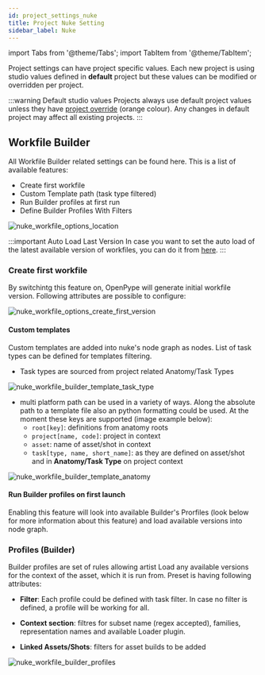```yaml
---
id: project_settings_nuke
title: Project Nuke Setting
sidebar_label: Nuke
---
```


import Tabs from '@theme/Tabs';
import TabItem from '@theme/TabItem';

Project settings can have project specific values. Each new project is using studio values defined in **default** project but these values can be modified or overridden per project.

:::warning Default studio values
Projects always use default project values unless they have [project override](../admin_settings#project-overrides) (orange colour). Any changes in default project may affect all existing projects.
:::

## Workfile Builder

All Workfile Builder related settings can be found here. This is a list of available features:
- Create first workfile
- Custom Template path (task type filtered)
- Run Builder profiles at first run
- Define Builder Profiles With Filters

![nuke_workfile_options_location](assets/nuke_workfile_builder_location.png)

:::important Auto Load Last Version
In case you want to set the auto load of the latest available version of workfiles, you can do it from [here](project_settings_global#open-last-workfile-at-launch).
:::

### Create first workfile

By switchintg this feature on, OpenPype will generate initial workfile version. Following attributes are possible to configure:

![nuke_workfile_options_create_first_version](assets/nuke_workfile_builder_create_first_workfile.png)

#### Custom templates
Custom templates are added into nuke's node graph as nodes. List of task types can be defined for templates filtering.

- Task types are sourced from project related Anatomy/Task Types

![nuke_workfile_builder_template_task_type](assets/nuke_workfile_builder_template_task_type.png)

 - multi platform path can be used in a variety of ways. Along the absolute path to a template file also an python formatting could be used. At the moment these keys are supported (image example below):
   - `root[key]`: definitions from anatomy roots
   - `project[name, code]`: project in context
   - `asset`: name of asset/shot in context
   - `task[type, name, short_name]`: as they are defined on asset/shot and in **Anatomy/Task Type** on project context

![nuke_workfile_builder_template_anatomy](assets/nuke_workfile_builder_template_anatomy.png)

#### Run Builder profiles on first launch
Enabling this feature will look into available Builder's Prorfiles (look below for more information about this feature) and load available versions into node graph.

### Profiles (Builder)
Builder profiles are set of rules allowing artist Load any available versions for the context of the asset, which it is run from. Preset is having following attributes:

- **Filter**: Each profile could be defined with task filter. In case no filter is defined, a profile will be working for all.

- **Context section**: filtres for subset name (regex accepted), families, representation names and available Loader plugin.

- **Linked Assets/Shots**: filters for asset builds to be added

![nuke_workfile_builder_profiles](assets/nuke_workfile_builder_profiles.png)
